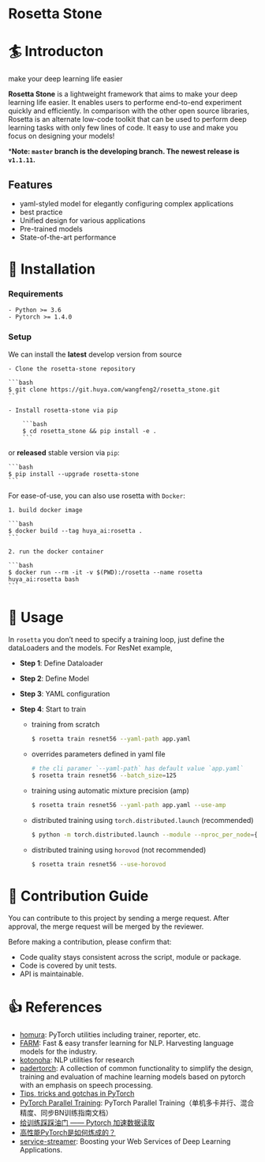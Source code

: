 Rosetta Stone
=============

# 🏄 Introducton
make your deep learning life easier

**Rosetta Stone** is a lightweight framework that aims to make your deep learning life easier. It enables users to performe end-to-end experiment quickly and efficiently. In comparison with the other open source libraries, Rosetta is an alternate low-code toolkit that can be used to perform deep learning tasks with only few lines of code. It easy to use and make you focus on designing your models!

***Note: `master` branch is the developing branch. The newest release is `v1.1.11`.**

## Features

- yaml-styled model for elegantly configuring complex applications
- best practice
- Unified design for various applications
- Pre-trained models
- State-of-the-art performance

# 🚀 Installation

### Requirements

    - Python >= 3.6
    - Pytorch >= 1.4.0

### Setup

We can install the **latest** develop version from source

    - Clone the rosetta-stone repository

    ```bash
    $ git clone https://git.huya.com/wangfeng2/rosetta_stone.git
    ```

    - Install rosetta-stone via pip

        ```bash
        $ cd rosetta_stone && pip install -e .
        ```

or **released** stable version via `pip`:

    ```bash
    $ pip install --upgrade rosetta-stone
    ```

For ease-of-use, you can also use rosetta with `Docker`:

    1. build docker image

    ```bash
    $ docker build --tag huya_ai:rosetta .
    ```

    2. run the docker container

    ```bash
    $ docker run --rm -it -v $(PWD):/rosetta --name rosetta huya_ai:rosetta bash
    ```

# 📖 Usage

In `rosetta` you don’t need to specify a training loop, just define the dataLoaders and the models. For ResNet example, 


- **Step 1**: Define Dataloader

- **Step 2**: Define Model

- **Step 3**: YAML configuration

- **Step 4**: Start to train

    - training from scratch

        ```bash
        $ rosetta train resnet56 --yaml-path app.yaml
        ```

    - overrides parameters defined in yaml file

        ```bash
        # the cli paramer `--yaml-path` has default value `app.yaml`
        $ rosetta train resnet56 --batch_size=125
        ```

    - training using automatic mixture precision (amp)

        ```bash
        $ rosetta train resnet56 --yaml-path app.yaml --use-amp
        ```

    - distributed training using `torch.distributed.launch` (recommended)

        ```bash
        $ python -m torch.distributed.launch --module --nproc_per_node={GPU_NUM} rosetta.main train resnet56
        ```

    - distributed training using `horovod` (not recommended)

        ```bash
        $ rosetta train resnet56 --use-horovod
        ```

# 👋 Contribution Guide
You can contribute to this project by sending a merge request. After approval, the merge request will be merged by the reviewer.

Before making a contribution, please confirm that:
- Code quality stays consistent across the script, module or package.
- Code is covered by unit tests.
- API is maintainable.

# 👍 References

- [homura](https://github.com/moskomule/homura): PyTorch utilities including trainer, reporter, etc.
- [FARM](https://github.com/deepset-ai/FARM): Fast & easy transfer learning for NLP. Harvesting language models for the industry. 
- [kotonoha](https://github.com/moskomule/kotonoha): NLP utilities for research
- [padertorch](https://github.com/fgnt/padertorch): A collection of common functionality to simplify the design, training and evaluation of machine learning models based on pytorch with an emphasis on speech processing.
- [Tips, tricks and gotchas in PyTorch](https://coolnesss.github.io/2019-02-05/pytorch-gotchas)
- [PyTorch Parallel Training](https://zhuanlan.zhihu.com/p/145427849): PyTorch Parallel Training（单机多卡并行、混合精度、同步BN训练指南文档）
- [给训练踩踩油门 —— Pytorch 加速数据读取](https://zhuanlan.zhihu.com/p/80695364)
- [高性能PyTorch是如何炼成的？](https://mp.weixin.qq.com/s/x7u26Ok7O4xMOETmUYROJQ)
- [service-streamer](https://github.com/ShannonAI/service-streamer): Boosting your Web Services of Deep Learning Applications.